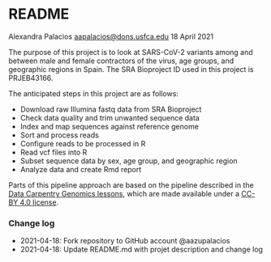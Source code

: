 # README

Alexandra Palacios
aapalacios@dons.usfca.edu
18 April 2021

The purpose of this project is to look at SARS-CoV-2 variants among and between male and female contractors of the virus, age groups, and geographic regions in Spain.
The SRA Bioproject ID used in this project is PRJEB43166.

The anticipated steps in this project are as follows:

* Download raw Illumina fastq data from SRA Bioproject
* Check data quality and trim unwanted sequence data
* Index and map sequences against reference genome
* Sort and process reads
* Configure reads to be processed in R
* Read vcf files into R
* Subset sequence data by sex, age group, and geographic region
* Analyze data and create Rmd report

Parts of this pipeline approach are based on the pipeline described in the [Data Carpentry Genomics lessons](https://datacarpentry.org/genomics-workshop/), which are made available under a [CC-BY 4.0 license](https://creativecommons.org/licenses/by/4.0/).

### Change log

* 2021-04-18: Fork repository to GitHub account @aazupalacios
* 2021-04-18: Update README.md with projet description and change log
